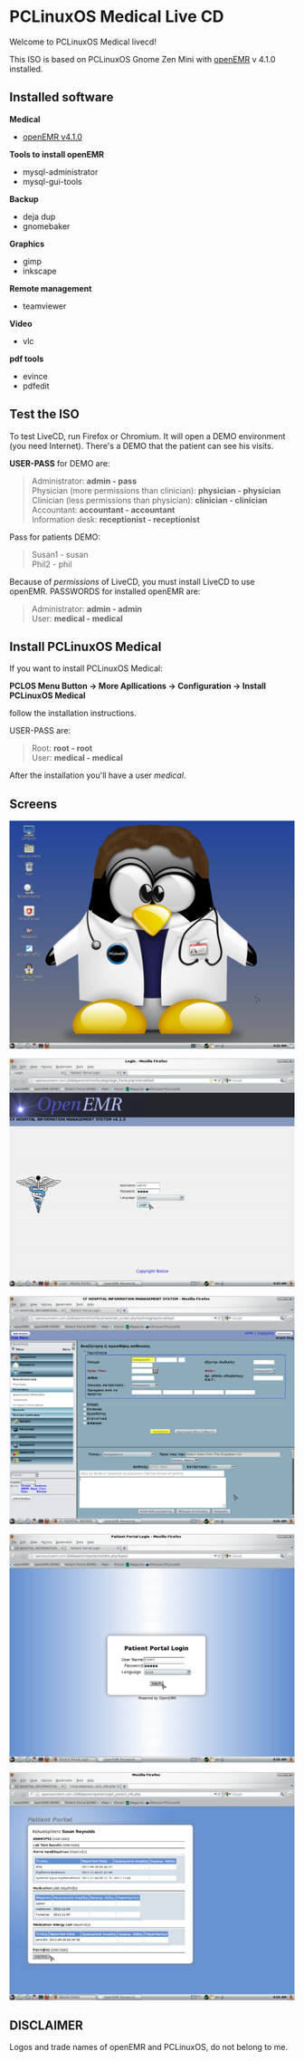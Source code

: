 # PCLinuxOS Medical Live CD

Welcome to PCLinuxOS Medical livecd!  

This ISO is based on PCLinuxOS Gnome Zen Mini with [openEMR](https://www.open-emr.org/) v 4.1.0 installed.  

## Installed software

**Medical**  
* [openEMR v4.1.0](https://www.open-emr.org/)

**Tools to install openEMR**  
* mysql-administrator  
* mysql-gui-tools  

**Backup**  
* deja dup  
* gnomebaker  

**Graphics**  
* gimp  
* inkscape  

**Remote management**  
* teamviewer
  
**Video**  
* vlc  
  
**pdf tools**  
* evince  
* pdfedit  


## Test the ISO

To test LiveCD, run Firefox or Chromium. It will open a DEMO environment (you need Internet). 
There's a DEMO that the patient can see his visits.

**USER-PASS** for DEMO are:

> Administrator: **admin - pass**  
> Physician (more permissions than clinician): **physician - physician**  
> Clinician (less permissions than physician): **clinician - clinician**  
> Accountant: **accountant - accountant**  
> Information desk: **receptionist - receptionist**  

Pass for patients DEMO:

> Susan1 - susan  
> Phil2 - phil

Because of *permissions* of LiveCD, you must install LiveCD to use openEMR.
PASSWORDS for installed openEMR are:

> Administrator: **admin - admin**  
> User: **medical - medical**  

## Install PCLinuxOS Medical
If you want to install PCLinuxOS Medical: 

**PCLOS Menu Button -> More Apllications -> Configuration -> Install PCLinuxOS Medical**  
  
follow the installation instructions.

USER-PASS are:

> Root: **root - root**  
> User: **medical - medical**  
  
After the installation you'll have a user *medical*.

## Screens

![PCLinuxOS GNOME ZEN](/images/pclinuxos_gnome_zen.png)

![openEMR Login](/images/openemr_login.png)

![openEMR Patient](/images/openemr_search_patient.png)

![Patient Login](/images/openemr_patient_login.png)

![Patient Portal](/images/openemr_patient_portal.png)

## DISCLAIMER

Logos and trade names of openEMR and PCLinuxOS, do not belong to me.
